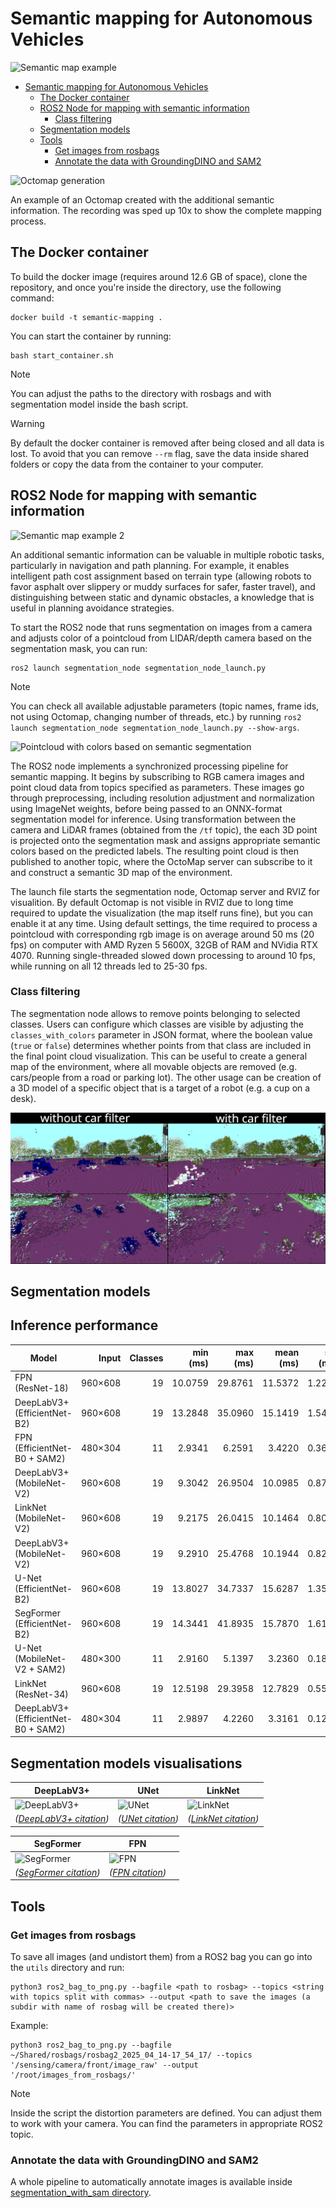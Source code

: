 # Semantic mapping for Autonomous Vehicles

![Semantic map example](/media/Semantic_mapping_example1.png)

- [Semantic mapping for Autonomous Vehicles](#semantic-mapping-for-autonomous-vehicles)
  - [The Docker container](#the-docker-container)
  - [ROS2 Node for mapping with semantic information](#ros2-node-for-mapping-with-semantic-information)
    - [Class filtering](#class-filtering)
  - [Segmentation models](#segmentation-models)
  - [Tools](#tools)
    - [Get images from rosbags](#get-images-from-rosbags)
    - [Annotate the data with GroundingDINO and SAM2](#annotate-the-data-with-groundingdino-and-sam2)

![Octomap generation](/media/semantic_octomap_generation.gif)

An example of an Octomap created with the additional semantic information. The recording was sped up 10x to show the complete mapping process.

## The Docker container

To build the docker image (requires around 12.6 GB of space), clone the repository, and once you're inside the directory, use the following command:

```
docker build -t semantic-mapping .
```

You can start the container by running:

```
bash start_container.sh
```

> [!NOTE]
> You can adjust the paths to the directory with rosbags and with segmentation model inside the bash script.

> [!WARNING]
> By default the docker container is removed after being closed and all data is lost. To avoid that you can remove `--rm` flag, save the data inside shared folders or copy the data from the container to your computer.

## ROS2 Node for mapping with semantic information

![Semantic map example 2](/media/Semantic_mapping_example2.png)

An additional semantic information can be valuable in multiple robotic tasks, particularly in navigation and path planning. For example, it enables intelligent path cost assignment based on terrain type (allowing robots to favor asphalt over slippery or muddy surfaces for safer, faster travel), and distinguishing between static and dynamic obstacles, a knowledge that is useful in planning avoidance strategies.

To start the ROS2 node that runs segmentation on images from a camera and adjusts color of a pointcloud from LIDAR/depth camera based on the segmentation mask, you can run:

```
ros2 launch segmentation_node segmentation_node_launch.py
```

> [!NOTE]
> You can check all available adjustable parameters (topic names, frame ids, not using Octomap, changing number of threads, etc.) by running `ros2 launch segmentation_node segmentation_node_launch.py --show-args`.

![Pointcloud with colors based on semantic segmentation](media/semantic_pointcloud.gif)

The ROS2 node implements a synchronized processing pipeline for semantic mapping. It begins by subscribing to RGB camera images and point cloud data from topics specified as parameters. These images go through preprocessing, including resolution adjustment and normalization using ImageNet weights, before being passed to an ONNX-format segmentation model for inference. Using transformation between the camera and LiDAR frames (obtained from the `/tf` topic), the each 3D point is projected onto the segmentation mask and assigns appropriate semantic colors based on the predicted labels. The resulting point cloud is then published to another topic, where the OctoMap server can subscribe to it and construct a semantic 3D map of the environment.

The launch file starts the segmentation node, Octomap server and RVIZ for visualition. By default Octomap is not visible in RVIZ due to long time required to update the visualization (the map itself runs fine), but you can enable it at any time. Using default settings, the time required to process a pointcloud with corresponding rgb image is on average around 50 ms (20 fps) on computer with AMD Ryzen 5 5600X, 32GB of RAM and NVidia RTX 4070. Running single-threaded slowed down processing to around 10 fps, while running on all 12 threads led to 25-30 fps.

### Class filtering

The segmentation node allows to remove points belonging to selected classes. Users can configure which classes are visible by adjusting the `classes_with_colors` parameter in JSON format, where the boolean value (`true` or `false`) determines whether points from that class are included in the final point cloud visualization. This can be useful to create a general map of the environment, where all movable objects are removed (e.g. cars/people from a road or parking lot). The other usage can be creation of a 3D model of a specific object that is a target of a robot (e.g. a cup on a desk).

![Example of filtering](/media/filter_no_filter_comp.png)

## Segmentation models

## Inference performance

| Model                               |    Input | Classes | min (ms) | max (ms) | mean (ms) | std (ms) | p90 (ms) | p99 (ms) |
| ----------------------------------- | -------: | ------: | -------: | -------: | --------: | -------: | -------: | -------: |
| FPN (ResNet-18)                     | 960×608 |      19 |  10.0759 |  29.8761 |   11.5372 |   1.2220 |  13.0184 |  14.3673 |
| DeepLabV3+ (EfficientNet-B2)        | 960×608 |      19 |  13.2848 |  35.0960 |   15.1419 |   1.5407 |  16.9568 |  19.3563 |
| FPN (EfficientNet-B0 + SAM2)        | 480×304 |      11 |   2.9341 |   6.2591 |    3.4220 |   0.3605 |   3.8716 |   4.4724 |
| DeepLabV3+ (MobileNet-V2)           | 960×608 |      19 |   9.3042 |  26.9504 |   10.0985 |   0.8786 |  11.0582 |  12.3670 |
| LinkNet (MobileNet-V2)              | 960×608 |      19 |   9.2175 |  26.0415 |   10.1464 |   0.8092 |  11.0638 |  12.0223 |
| DeepLabV3+ (MobileNet-V2)           | 960×608 |      19 |   9.2910 |  25.4768 |   10.1944 |   0.8288 |  11.1180 |  12.1764 |
| U-Net (EfficientNet-B2)             | 960×608 |      19 |  13.8027 |  34.7337 |   15.6287 |   1.3539 |  17.3227 |  18.9289 |
| SegFormer (EfficientNet-B2)         | 960×608 |      19 |  14.3441 |  41.8935 |   15.7870 |   1.6151 |  17.6692 |  19.5966 |
| U-Net (MobileNet-V2 + SAM2)         | 480×300 |      11 |   2.9160 |   5.1397 |    3.2360 |   0.1870 |   3.3363 |   4.0436 |
| LinkNet (ResNet-34)                 | 960×608 |      19 |  12.5198 |  29.3958 |   12.7829 |   0.5589 |  12.9578 |  13.5117 |
| DeepLabV3+ (EfficientNet-B0 + SAM2) | 480×304 |      11 |   2.9897 |   4.2260 |    3.3161 |   0.1276 |   3.4464 |   3.5723 |

## Segmentation models visualisations

| DeepLabV3+                                                                                   | UNet                                                                                   | LinkNet                                                                                   |
| -------------------------------------------------------------------------------------------- | -------------------------------------------------------------------------------------- | ----------------------------------------------------------------------------------------- |
| ![DeepLabV3+](https://github.com/user-attachments/assets/75b98bd0-054c-430a-8e98-507324070ed3) | ![UNet](https://github.com/user-attachments/assets/ed6f41f7-f5d6-435c-bbe2-0cf491cf7068) | ![LinkNet](https://github.com/user-attachments/assets/4f29ce41-6288-41e3-a464-64d3218d54a6) |
| *([DeepLabV3+ citation](https://arxiv.org/abs/1802.02611))*                                   | *([UNet citation](https://arxiv.org/abs/1505.04597))*                                   | *([LinkNet citation](https://www.mdpi.com/2072-4292/14/9/2012))*                           |

| SegFormer                                                                                   | FPN                                                                                   |  |
| ------------------------------------------------------------------------------------------- | ------------------------------------------------------------------------------------- | - |
| ![SegFormer](https://github.com/user-attachments/assets/89b29b42-db08-4251-b65a-9bde18db4d1e) | ![FPN](https://github.com/user-attachments/assets/abd8ce18-3b97-483d-a396-a918ae449cd0) |  |
| *([SegFormer citation](https://arxiv.org/abs/2105.15203))*                                   | *([FPN citation](https://doi.org/10.1007/s00521-019-04546-6))*                         |  |

## Tools

### Get images from rosbags

To save all images (and undistort them) from a ROS2 bag you can go into the `utils` directory and run:

```
python3 ros2_bag_to_png.py --bagfile <path to rosbag> --topics <string with topics split with commas> --output <path to save the images (a subdir with name of rosbag will be created there)>
```

Example:

```
python3 ros2_bag_to_png.py --bagfile ~/Shared/rosbags/rosbag2_2025_04_14-17_54_17/ --topics '/sensing/camera/front/image_raw' --output '/root/images_from_rosbags/'
```

> [!NOTE]
> Inside the script the distortion parameters are defined. You can adjust them to work with your camera. You can find the parameters in appropriate ROS2 topic.

### Annotate the data with GroundingDINO and SAM2

A whole pipeline to automatically annotate images is available inside [segmentation_with_sam directory](/utils/segmentation_with_sam/).
